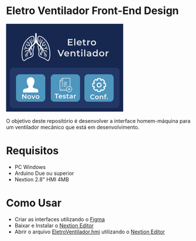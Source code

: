 # Eletro Ventilador Front-End Design

![Main Menu](/Images%20and%20Icons/Main%20Menu.png)

O objetivo deste repositório é desenvolver a interface homem-máquina para um ventilador mecânico que está em desenvolvimento.

# Requisitos

- PC Windows
- Arduino Due ou superior
- Nextion 2.8" HMI 4MB

# Como Usar

- Criar as interfaces utilizando o [Figma](https://www.figma.com/)
- Baixar e Instalar o [Nextion Editor](https://nextion.tech/nextion-editor/)
- Abrir o arquivo [EletroVentilador.hmi](/EletroVentilador.HMI) utilizando o [Nextion Editor](https://nextion.tech/nextion-editor/)
